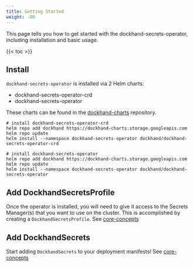 ```yaml
---
title: Getting Started
weight: -80
---
```


This page tells you how to get started with the dockhand-secrets-operator, including installation and basic usage.

<!--more-->

{{< toc >}}

## Install

`dockhand-secrets-operator` is installed via 2 Helm charts:
- dockhand-secrets-operator-crd
- dockhand-secrets-operator

These charts can be found in the [dockhand-charts](https://github.com/boxboat/dockhand-charts) repository. 

```Shell
# install dockhand-secrets-operator-crd
helm repo add dockhand https://dockhand-charts.storage.googleapis.com
helm repo update
helm install --namespace dockhand-secrets-operator dockhand/dockhand-secrets-operator-crd

# install dockhand-secrets-operator
helm repo add dockhand https://dockhand-charts.storage.googleapis.com
helm repo update
helm install --namespace dockhand-secrets-operator dockhand/dockhand-secrets-operator
```

## Add DockhandSecretsProfile
Once the operator is installed, you will need to give it access to the Secrets Manager(s) that you want to use on the cluster. This is accomplished by creating a `DockhandSecretsProfile`. See [core-concepts](/usage/core-concepts) 

## Add DockhandSecrets
Start adding `DockhandSecrets` to your deployment manifests! See [core-concepts](/usage/core-concepts) 
